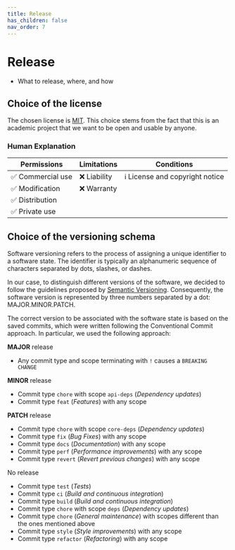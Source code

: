 ```yaml
---
title: Release
has_children: false
nav_order: 7
---
```


# Release

- What to release, where, and how

## Choice of the license

The chosen license is [MIT](https://opensource.org/). This choice stems from the fact that this is an academic project that we want to be open and usable by anyone.

### Human Explanation


| Permissions | Limitations | Conditions |
| ------------ |------------ |------------ |
✅ Commercial use | ❌ Liability  | ℹ License and copyright notice |
✅ Modification | ❌ Warranty | |
✅ Distribution |  |  |
✅ Private use |  |  |


## Choice of the versioning schema

Software versioning refers to the process of assigning a unique identifier to a software state. The identifier is typically an alphanumeric sequence of characters separated by dots, slashes, or dashes.

In our case, to distinguish different versions of the software, we decided to follow the guidelines proposed by [Semantic Versioning](https://semver.org/). Consequently, the software version is represented by three numbers separated by a dot: MAJOR.MINOR.PATCH.

The correct version to be associated with the software state is based on the saved commits, which were written following the Conventional Commit approach. In particular, we used the following approach:

**MAJOR** release
* Any commit type and scope terminating with `!` causes a `BREAKING CHANGE`

**MINOR** release
* Commit type `chore` with scope `api-deps` (*Dependency updates*)
* Commit type `feat` (*Features*) with any scope

**PATCH** release
* Commit type `chore` with scope `core-deps` (*Dependency updates*)
* Commit type `fix` (*Bug Fixes*) with any scope
* Commit type `docs` (*Documentation*) with any scope
* Commit type `perf` (*Performance improvements*) with any scope
* Commit type `revert` (*Revert previous changes*) with any scope

No release
* Commit type `test` (*Tests*)
* Commit type `ci` (*Build and continuous integration*)
* Commit type `build` (*Build and continuous integration*)
* Commit type `chore` with scope `deps` (*Dependency updates*)
* Commit type `chore` (*General maintenance*) with scopes different than the ones mentioned above 
* Commit type `style` (*Style improvements*) with any scope 
* Commit type `refactor` (*Refactoring*) with any scope 